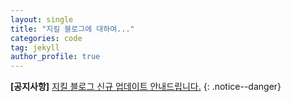```yaml
---
layout: single
title: "지킬 블로그에 대하여..."
categories: code
tag: jekyll
author_profile: true
---
```


**[공지사항]** [지킬 블로그 신규 업데이트 안내드립니다.](https://mmistakes.github.io/minimal-mistakes/docs/quick-start-guide/)
{: .notice--danger}

